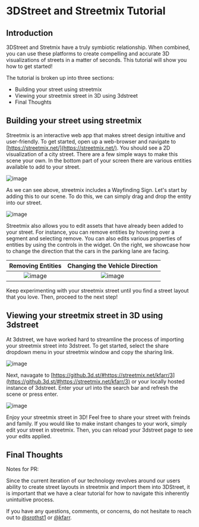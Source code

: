 # 3DStreet and Streetmix Tutorial

## Introduction

3DStreet and Stretmix have a truly symbiotic relationship. When combined, you can use these platforms to create compelling and accurate 3D visualizations of streets in a matter of seconds. This tutorial will show you how to get started!

The tutorial is broken up into three sections:
- Building your street using streetmix
- Viewing your streetmix street in 3D using 3dstreet
- Final Thoughts

## Building your street using streetmix

Streetmix is an interactive web app that makes street design intuitive and user-friendly. To get started, open up a web-browser and navigate to [https://streetmix.net/](https://streetmix.net/). You should see a 2D visualization of a city street. There are a few simple ways to make this scene your own. In the bottom part of your screen there are various entities available to add to your street.

![image](https://user-images.githubusercontent.com/39531367/141915497-54f8fa4a-7393-4a7b-85a7-8e2ce8f754a6.png)

As we can see above, streetmix includes a Wayfinding Sign. Let's start by adding this to our scene. To do this, we can simply drag and drop the entity into our street.

![image](https://user-images.githubusercontent.com/39531367/141921622-8416595b-89d2-4058-8d8b-384bf47db9dc.png)

Streetmix also allows you to edit assets that have already been added to your street. For instance, you can remove entities by hovering over a segment and selecting remove. You can also edits various properties of entities by using the controls in the widget. On the right, we showcase how to change the direction that the cars in the parking lane are facing.

Removing Entities          |  Changing the Vehicle Direction
:-------------------------:|:-------------------------:
![image](https://user-images.githubusercontent.com/39531367/141921901-c3057289-9e3f-41f8-b5c5-efb8f7dfced6.png)  |  ![image](https://user-images.githubusercontent.com/39531367/142090051-8dcf4b9b-ee7e-48d1-acb6-044b0a3b247d.png)

Keep experimenting with your streetmix street until you find a street layout that you love. Then, proceed to the next step!

## Viewing your streetmix street in 3D using 3dstreet

At 3dstreet, we have worked hard to streamline the process of importing your streetmix street into 3dstreet. To get started, select the share dropdown menu in your streetmix window and copy the sharing link.

![image](https://user-images.githubusercontent.com/39531367/142091286-a8653e6f-4f64-44dc-9920-33f23a4cf6ad.png)

Next, navagate to [https://github.3d.st/#https://streetmix.net/kfarr/3](https://github.3d.st/#https://streetmix.net/kfarr/3) or your locally hosted instance of 3dstreet. Enter your url into the search bar and refresh the scene or press enter. 

![image](https://user-images.githubusercontent.com/39531367/142097255-daf93b77-1281-4aa8-a52c-b47c47496f59.png)

Enjoy your streetmix street in 3D! Feel free to share your street with freinds and family. If you would like to make instant changes to your work, simply edit your street in streetmix. Then, you can reload your 3dstreet page to see your edits applied. 

## Final Thoughts

Notes for PR: 

Since the current iteration of our technology revolves around our users ability to create street layouts in streetmix and import them into 3DStreet, it is important that we have a clear tutorial for how to navigate this inherently unintuitive process. 

If you have any questions, comments, or concerns, do not hesitate to reach out to [@srothst1](https://github.com/srothst1) or [@kfarr](https://github.com/kfarr).
